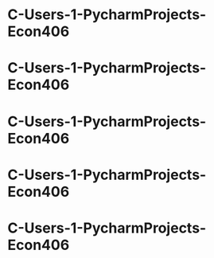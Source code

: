 # C-Users-1-PycharmProjects-Econ406
# C-Users-1-PycharmProjects-Econ406
# C-Users-1-PycharmProjects-Econ406
# C-Users-1-PycharmProjects-Econ406
# C-Users-1-PycharmProjects-Econ406
